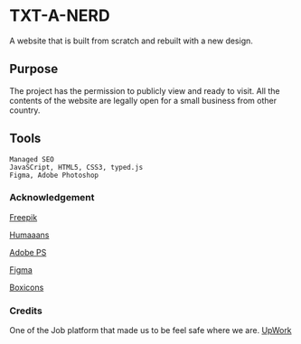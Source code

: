 # TXT-A-NERD

A website that is built from scratch and rebuilt with a new design.

## Purpose

The project has the permission to publicly view and ready to visit. All the contents of the website are legally open for a small business from other country. 

## Tools

```
Managed SEO
JavaSCript, HTML5, CSS3, typed.js
Figma, Adobe Photoshop
```

### Acknowledgement
[Freepik](https://www.freepik.com/)

[Humaaans](https://www.humaaans.com/)

[Adobe PS](https://www.adobe.com/sea/products/photoshop.html?sdid=1NZGD9QC&mv=search&ef_id=CjwKCAjw3_KIBhA2EiwAaAAliqoFPuTZA3h5OzLiTxQf8bgHJnHBNxWIGD4vmqsVC14HO-Hr5VlfHxoCSbMQAvD_BwE:G:s&s_kwcid=AL!3085!3!444512451750!e!!g!!adobe%20photoshop!703953000!39399096689&gclid=CjwKCAjw3_KIBhA2EiwAaAAliqoFPuTZA3h5OzLiTxQf8bgHJnHBNxWIGD4vmqsVC14HO-Hr5VlfHxoCSbMQAvD_BwE)

[Figma](https://www.figma.com/)

[Boxicons](www.boxicons.com)

### Credits
One of the Job platform that made us to be feel safe where we are.
[UpWork](www.upwork.com)
